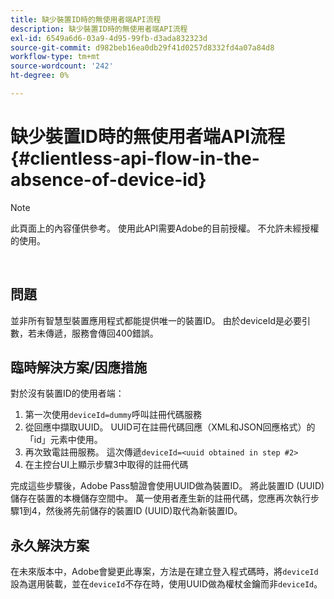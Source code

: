 ```yaml
---
title: 缺少裝置ID時的無使用者端API流程
description: 缺少裝置ID時的無使用者端API流程
exl-id: 6549a6d6-03a9-4d95-99fb-d3ada832323d
source-git-commit: d982beb16ea0db29f41d0257d8332fd4a07a84d8
workflow-type: tm+mt
source-wordcount: '242'
ht-degree: 0%

---
```


# 缺少裝置ID時的無使用者端API流程 {#clientless-api-flow-in-the-absence-of-device-id}

>[!NOTE]
>
>此頁面上的內容僅供參考。 使用此API需要Adobe的目前授權。 不允許未經授權的使用。

</br>


## 問題

並非所有智慧型裝置應用程式都能提供唯一的裝置ID。  由於deviceId是必要引數，若未傳遞，服務會傳回400錯誤。


## 臨時解決方案/因應措施

對於沒有裝置ID的使用者端：

1. 第一次使用`deviceId=dummy`呼叫註冊代碼服務
1. 從回應中擷取UUID。 UUID可在註冊代碼回應（XML和JSON回應格式）的「id」元素中使用。
1. 再次致電註冊服務。 這次傳遞`deviceId=<uuid obtained in step #2>`
1. 在主控台UI上顯示步驟3中取得的註冊代碼


完成這些步驟後，Adobe Pass驗證會使用UUID做為裝置ID。 將此裝置ID (UUID)儲存在裝置的本機儲存空間中。 萬一使用者產生新的註冊代碼，您應再次執行步驟1到4，然後將先前儲存的裝置ID (UUID)取代為新裝置ID。



## 永久解決方案

在未來版本中，Adobe會變更此專案，方法是在建立登入程式碼時，將`deviceId`設為選用裝載，並在`deviceId`不存在時，使用UUID做為權杖金鑰而非`deviceId`。

<!--
## Related Information

- [Clientless API Reference](/help/authentication/rest-api-reference.md)
-->
